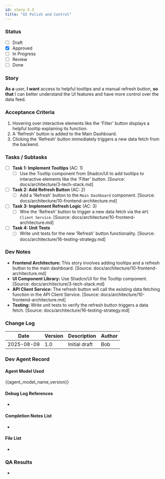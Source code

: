 ```yaml
---
id: story-3.3
title: "UI Polish and Control"
---
```


### Status
- [ ] Draft
- [x] Approved
- [ ] In Progress
- [ ] Review
- [ ] Done

### Story
**As a** user,
**I want** access to helpful tooltips and a manual refresh button,
**so that** I can better understand the UI features and have more control over the data feed.

### Acceptance Criteria
1.  Hovering over interactive elements like the 'Filter' button displays a helpful tooltip explaining its function.
2.  A 'Refresh' button is added to the Main Dashboard.
3.  Clicking the 'Refresh' button immediately triggers a new data fetch from the backend.

### Tasks / Subtasks
- [ ] **Task 1: Implement Tooltips** (AC: 1)
    - [ ] Use the Tooltip component from Shadcn/UI to add tooltips to interactive elements like the 'Filter' button. [Source: docs/architecture/3-tech-stack.md]
- [ ] **Task 2: Add Refresh Button** (AC: 2)
    - [ ] Add a 'Refresh' button to the `Main Dashboard` component. [Source: docs/architecture/10-frontend-architecture.md]
- [ ] **Task 3: Implement Refresh Logic** (AC: 3)
    - [ ] Wire the 'Refresh' button to trigger a new data fetch via the `API Client Service`. [Source: docs/architecture/10-frontend-architecture.md]
- [ ] **Task 4: Unit Tests**
    - [ ] Write unit tests for the new 'Refresh' button functionality. [Source: docs/architecture/16-testing-strategy.md]

### Dev Notes
- **Frontend Architecture:** This story involves adding tooltips and a refresh button to the main dashboard. [Source: docs/architecture/10-frontend-architecture.md]
- **UI Component Library:** Use Shadcn/UI for the Tooltip component. [Source: docs/architecture/3-tech-stack.md]
- **API Client Service:** The refresh button will call the existing data fetching function in the API Client Service. [Source: docs/architecture/10-frontend-architecture.md]
- **Testing:** Write unit tests to verify the refresh button triggers a data fetch. [Source: docs/architecture/16-testing-strategy.md]

### Change Log
| Date | Version | Description | Author |
| --- | --- | --- | --- |
| 2025-08-09 | 1.0 | Initial draft | Bob |

### Dev Agent Record
#### Agent Model Used
{{agent_model_name_version}}
#### Debug Log References
-
#### Completion Notes List
-
#### File List
-

### QA Results
-
